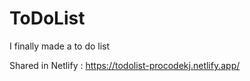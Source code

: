 # ToDoList
I finally made a to do list

Shared in Netlify : https://todolist-procodekj.netlify.app/
